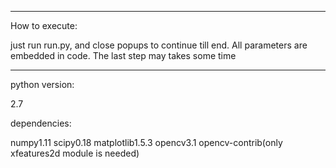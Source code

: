 --------------------
How to execute:

just run run.py, and close popups to continue till end.
All parameters are embedded in code.
The last step may takes some time

--------------------
python version:

2.7

dependencies:

numpy1.11 scipy0.18 matplotlib1.5.3 opencv3.1 opencv-contrib(only xfeatures2d module is needed)
